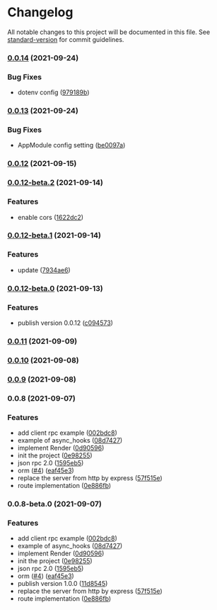 # Changelog

All notable changes to this project will be documented in this file. See [standard-version](https://github.com/conventional-changelog/standard-version) for commit guidelines.

### [0.0.14](https://github.com/17s1c/cirrus/compare/v0.0.13...v0.0.14) (2021-09-24)


### Bug Fixes

* dotenv config ([979189b](https://github.com/17s1c/cirrus/commit/979189be60a19a877627dc79f07d799eefb568d3))

### [0.0.13](https://github.com/17s1c/cirrus/compare/v0.0.12...v0.0.13) (2021-09-24)


### Bug Fixes

* AppModule config setting ([be0097a](https://github.com/17s1c/cirrus/commit/be0097ac6d0e3eef7f414c3eb82f7211551ecc4a))

### [0.0.12](https://github.com/17s1c/cirrus/compare/v0.0.12-beta.2...v0.0.12) (2021-09-15)

### [0.0.12-beta.2](https://github.com/17s1c/cirrus/compare/v0.0.12-beta.1...v0.0.12-beta.2) (2021-09-14)


### Features

* enable cors ([1622dc2](https://github.com/17s1c/cirrus/commit/1622dc23630a6cf854092f3421b4e49d9e6b2a12))

### [0.0.12-beta.1](https://github.com/17s1c/cirrus/compare/v0.0.12-beta.0...v0.0.12-beta.1) (2021-09-14)


### Features

* update ([7934ae6](https://github.com/17s1c/cirrus/commit/7934ae610270eb3612423cdeeb7e2abfc396aed8))

### [0.0.12-beta.0](https://github.com/17s1c/cirrus/compare/v0.0.11...v0.0.12-beta.0) (2021-09-13)


### Features

* publish version 0.0.12 ([c094573](https://github.com/17s1c/cirrus/commit/c094573c7fbbee199e32251fb168c1fd3e920f43))

### [0.0.11](https://github.com/17s1c/cirrus/compare/v0.0.10...v0.0.11) (2021-09-09)

### [0.0.10](https://github.com/17s1c/cirrus/compare/v0.0.9...v0.0.10) (2021-09-08)

### [0.0.9](https://github.com/17s1c/cirrus/compare/v0.0.8...v0.0.9) (2021-09-08)

### 0.0.8 (2021-09-07)


### Features

* add client rpc example ([002bdc8](https://github.com/17s1c/cirrus/commit/002bdc8a8bcbf2eaacf5017c7f37b26a7bb90c37))
* example of async_hooks ([08d7427](https://github.com/17s1c/cirrus/commit/08d7427a29ac4da8088f2e70f55cd76ff1a7e5f2))
* implement Render ([0d90596](https://github.com/17s1c/cirrus/commit/0d9059662a0d573024e49f6adcfb34618ac12282))
* init the project ([0e98255](https://github.com/17s1c/cirrus/commit/0e9825536a9a2127f92d2061333da7b810058d57))
* json rpc 2.0 ([1595eb5](https://github.com/17s1c/cirrus/commit/1595eb53feffc7c7b2aeace9129299f708ee7127))
* orm ([#4](https://github.com/17s1c/cirrus/issues/4)) ([eaf45e3](https://github.com/17s1c/cirrus/commit/eaf45e357db43cec778b510dc7b297d0767dae43))
* replace the server from http by express ([57f515e](https://github.com/17s1c/cirrus/commit/57f515e7b8601065986ba1e9135a2cc9d986db9f))
* route implementation ([0e886fb](https://github.com/17s1c/cirrus/commit/0e886fb42b51e903271bee86888802d8ce3c3ad6))

### 0.0.8-beta.0 (2021-09-07)


### Features

* add client rpc example ([002bdc8](https://github.com/17s1c/cirrus/commit/002bdc8a8bcbf2eaacf5017c7f37b26a7bb90c37))
* example of async_hooks ([08d7427](https://github.com/17s1c/cirrus/commit/08d7427a29ac4da8088f2e70f55cd76ff1a7e5f2))
* implement Render ([0d90596](https://github.com/17s1c/cirrus/commit/0d9059662a0d573024e49f6adcfb34618ac12282))
* init the project ([0e98255](https://github.com/17s1c/cirrus/commit/0e9825536a9a2127f92d2061333da7b810058d57))
* json rpc 2.0 ([1595eb5](https://github.com/17s1c/cirrus/commit/1595eb53feffc7c7b2aeace9129299f708ee7127))
* orm ([#4](https://github.com/17s1c/cirrus/issues/4)) ([eaf45e3](https://github.com/17s1c/cirrus/commit/eaf45e357db43cec778b510dc7b297d0767dae43))
* publish version 1.0.0 ([11d8545](https://github.com/17s1c/cirrus/commit/11d8545447eb8701d7739672d3452a3ca906a0ff))
* replace the server from http by express ([57f515e](https://github.com/17s1c/cirrus/commit/57f515e7b8601065986ba1e9135a2cc9d986db9f))
* route implementation ([0e886fb](https://github.com/17s1c/cirrus/commit/0e886fb42b51e903271bee86888802d8ce3c3ad6))
